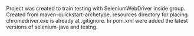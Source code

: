 Project was created to train testing with SeleniumWebDriver inside group.
Created from maven-quickstart-archetype. 
resources directory for placing chromedriver.exe is already at .gitignore.
In pom.xml were added the latest versions of selenium-java and testng.